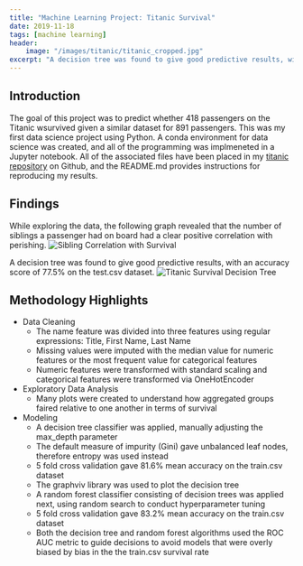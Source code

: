 ```yaml
---
title: "Machine Learning Project: Titanic Survival"
date: 2019-11-18
tags: [machine learning]
header:
    image: "/images/titanic/titanic_cropped.jpg"
excerpt: "A decision tree was found to give good predictive results, with an accuracy score of 77.5% on the test.csv dataset."
---
```


## Introduction
The goal of this project was to predict whether 418 passengers on the Titanic wsurvived given a similar dataset for 891 passengers.  This was my first data science project using Python.  A conda environment for data science was created, and all of the programming was implmeneted in a Jupyter notebook.  All of the associated files have been placed in my [titanic repository](https://github.com/buckeye17/titanic) on Github, and the README.md provides instructions for reproducing my results.

## Findings
While exploring the data, the following graph revealed that the number of siblings a passenger had on board had a clear positive correlation with perishing.
<img src="{{ site.url }}{{ site.baseurl }}/images/titanic/Siblings-vs-Survival.png" alt="Sibling Correlation with Survival">

A decision tree was found to give good predictive results, with an accuracy score of 77.5% on the test.csv dataset.
<img src="{{ site.url }}{{ site.baseurl }}/images/titanic/DecisionTree.png" alt="Titanic Survival Decision Tree">

## Methodology Highlights
* Data Cleaning
    * The name feature was divided into three features using regular expressions: Title, First Name, Last Name
    * Missing values were imputed with the median value for numeric features or the most frequent value for categorical features
    * Numeric features were transformed with standard scaling and categorical features were transformed via OneHotEncoder
* Exploratory Data Analysis
    * Many plots were created to understand how aggregated groups faired relative to one another in terms of survival
* Modeling
    * A decision tree classifier was applied, manually adjusting the max_depth parameter
    * The default measure of impurity (Gini) gave unbalanced leaf nodes, therefore entropy was used instead
    * 5 fold cross validation gave 81.6% mean accuracy on the train.csv dataset
    * The graphviv library was used to plot the decision tree
    * A random forest classifier consisting of decision trees was applied next, using random search to conduct hyperparameter tuning
    * 5 fold cross validation gave 83.2% mean accuracy on the train.csv dataset
    * Both the decision tree and random forest algorithms used the ROC AUC metric to guide decisions to avoid models that were overly biased by bias in the the train.csv survival rate
